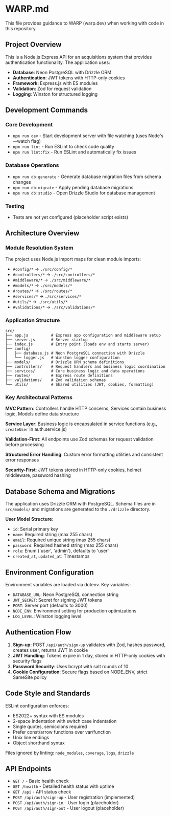 # WARP.md

This file provides guidance to WARP (warp.dev) when working with code in this repository.

## Project Overview

This is a Node.js Express API for an acquisitions system that provides authentication functionality. The application uses:

- **Database**: Neon PostgreSQL with Drizzle ORM
- **Authentication**: JWT tokens with HTTP-only cookies
- **Framework**: Express.js with ES modules
- **Validation**: Zod for request validation
- **Logging**: Winston for structured logging

## Development Commands

### Core Development
- `npm run dev` - Start development server with file watching (uses Node's --watch flag)
- `npm run lint` - Run ESLint to check code quality
- `npm run lint:fix` - Run ESLint and automatically fix issues

### Database Operations
- `npm run db:generate` - Generate database migration files from schema changes
- `npm run db:migrate` - Apply pending database migrations
- `npm run db:studio` - Open Drizzle Studio for database management

### Testing
- Tests are not yet configured (placeholder script exists)

## Architecture Overview

### Module Resolution System
The project uses Node.js import maps for clean module imports:
- `#config/*` → `./src/config/*`
- `#controllers/*` → `./src/controllers/*`  
- `#middleware/*` → `./src/middleware/*`
- `#models/*` → `./src/models/*`
- `#routes/*` → `./src/routes/*`
- `#services/*` → `./src/services/*`
- `#utils/*` → `./src/utils/*`
- `#validations/*` → `./src/validations/*`

### Application Structure
```
src/
├── app.js          # Express app configuration and middleware setup
├── server.js       # Server startup
├── index.js        # Entry point (loads env and starts server)
├── config/
│   ├── database.js # Neon PostgreSQL connection with Drizzle
│   └── logger.js   # Winston logger configuration
├── models/         # Drizzle ORM schema definitions
├── controllers/    # Request handlers and business logic coordination
├── services/       # Core business logic and data operations
├── routes/         # Express route definitions
├── validations/    # Zod validation schemas
└── utils/          # Shared utilities (JWT, cookies, formatting)
```

### Key Architectural Patterns

**MVC Pattern**: Controllers handle HTTP concerns, Services contain business logic, Models define data structure

**Service Layer**: Business logic is encapsulated in service functions (e.g., `createUser` in auth.service.js)

**Validation-First**: All endpoints use Zod schemas for request validation before processing

**Structured Error Handling**: Custom error formatting utilities and consistent error responses

**Security-First**: JWT tokens stored in HTTP-only cookies, helmet middleware, password hashing

## Database Schema and Migrations

The application uses Drizzle ORM with PostgreSQL. Schema files are in `src/models/` and migrations are generated to the `./drizzle` directory.

**User Model Structure**:
- `id`: Serial primary key
- `name`: Required string (max 255 chars)
- `email`: Required unique string (max 255 chars)
- `password`: Required hashed string (max 255 chars)
- `role`: Enum ('user', 'admin'), defaults to 'user'
- `created_at`, `updated_at`: Timestamps

## Environment Configuration

Environment variables are loaded via dotenv. Key variables:
- `DATABASE_URL`: Neon PostgreSQL connection string
- `JWT_SECRET`: Secret for signing JWT tokens
- `PORT`: Server port (defaults to 3000)
- `NODE_ENV`: Environment setting for production optimizations
- `LOG_LEVEL`: Winston logging level

## Authentication Flow

1. **Sign-up**: POST `/api/auth/sign-up` validates with Zod, hashes password, creates user, returns JWT in cookie
2. **JWT Handling**: Tokens expire in 1 day, stored in HTTP-only cookies with security flags
3. **Password Security**: Uses bcrypt with salt rounds of 10
4. **Cookie Configuration**: Secure flags based on NODE_ENV, strict SameSite policy

## Code Style and Standards

ESLint configuration enforces:
- ES2022+ syntax with ES modules
- 2-space indentation with switch case indentation
- Single quotes, semicolons required
- Prefer const/arrow functions over var/function
- Unix line endings
- Object shorthand syntax

Files ignored by linting: `node_modules`, `coverage`, `logs`, `drizzle`

## API Endpoints

- `GET /` - Basic health check
- `GET /health` - Detailed health status with uptime
- `GET /api` - API status check
- `POST /api/auth/sign-up` - User registration (implemented)
- `POST /api/auth/sign-in` - User login (placeholder)
- `POST /api/auth/sign-out` - User logout (placeholder)